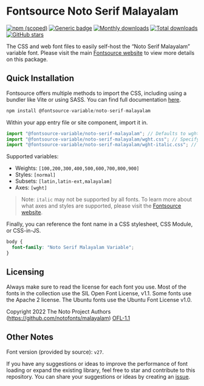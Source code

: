 # Fontsource Noto Serif Malayalam

[![npm (scoped)](https://img.shields.io/npm/v/@fontsource-variable/noto-serif-malayalam?color=brightgreen)](https://www.npmjs.com/package/@fontsource-variable/noto-serif-malayalam) [![Generic badge](https://img.shields.io/badge/fontsource-passing-brightgreen)](https://github.com/fontsource/fontsource) [![Monthly downloads](https://badgen.net/npm/dm/@fontsource-variable/noto-serif-malayalam)](https://github.com/fontsource/fontsource) [![Total downloads](https://badgen.net/npm/dt/@fontsource-variable/noto-serif-malayalam)](https://github.com/fontsource/fontsource) [![GitHub stars](https://img.shields.io/github/stars/fontsource/fontsource.svg?style=social&label=Star)](https://github.com/fontsource/fontsource/stargazers)

The CSS and web font files to easily self-host the “Noto Serif Malayalam” variable font. Please visit the main [Fontsource website](https://fontsource.org/fonts/noto-serif-malayalam) to view more details on this package.

## Quick Installation

Fontsource offers multiple methods to import the CSS, including using a bundler like Vite or using SASS. You can find full documentation [here](https://fontsource.org/docs/getting-started/introduction).

```javascript
npm install @fontsource-variable/noto-serif-malayalam
```

Within your app entry file or site component, import it in.

```javascript
import "@fontsource-variable/noto-serif-malayalam"; // Defaults to wght axis
import "@fontsource-variable/noto-serif-malayalam/wght.css"; // Specify axis
import "@fontsource-variable/noto-serif-malayalam/wght-italic.css"; // Specify axis and style
```

Supported variables:
- Weights: `[100,200,300,400,500,600,700,800,900]`
- Styles: `[normal]`
- Subsets: `[latin,latin-ext,malayalam]`
- Axes: `[wght]`

> Note: `italic` may not be supported by all fonts. To learn more about what axes and styles are supported, please visit the [Fontsource website](https://fontsource.org/fonts/noto-serif-malayalam).

Finally, you can reference the font name in a CSS stylesheet, CSS Module, or CSS-in-JS.

```css
body {
  font-family: "Noto Serif Malayalam Variable";
}
```

## Licensing
Always make sure to read the license for each font you use. Most of the fonts in the collection use the SIL Open Font License, v1.1. Some fonts use the Apache 2 license. The Ubuntu fonts use the Ubuntu Font License v1.0.

Copyright 2022 The Noto Project Authors (https://github.com/notofonts/malayalam)
[OFL-1.1](http://scripts.sil.org/OFL)

## Other Notes
Font version (provided by source): `v27`.

If you have any suggestions or ideas to improve the performance of font loading or expand the existing library, feel free to star and contribute to this repository. You can share your suggestions or ideas by creating an [issue](https://github.com/fontsource/fontsource/issues).